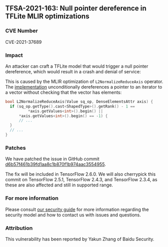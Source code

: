 ## TFSA-2021-163: Null pointer dereference in TFLite MLIR optimizations

### CVE Number
CVE-2021-37689

### Impact
An attacker can craft a TFLite model that would trigger a null pointer
dereference, which would result in a crash and denial of service:

This is caused by the MLIR optimization of `L2NormalizeReduceAxis` operator. The
[implementation](https://github.com/tensorflow/tensorflow/blob/149562d49faa709ea80df1d99fc41d005b81082a/tensorflow/compiler/mlir/lite/transforms/optimize.cc#L67-L70)
unconditionally dereferences a pointer to an iterator to a vector without
checking that the vector has elements:

```cc
bool L2NormalizeReduceAxis(Value sq_op, DenseElementsAttr axis) {
  if (sq_op.getType().cast<ShapedType>().getRank() - 1 ==
          *axis.getValues<int>().begin() ||
      *axis.getValues<int>().begin() == -1) {
      // ...
  }
  // ...
}
```

### Patches
We have patched the issue in GitHub commit
[d6b57f461b39fd1aa8c1b870f1b974aac3554955](https://github.com/tensorflow/tensorflow/commit/d6b57f461b39fd1aa8c1b870f1b974aac3554955).

The fix will be included in TensorFlow 2.6.0. We will also cherrypick this
commit on TensorFlow 2.5.1, TensorFlow 2.4.3, and TensorFlow 2.3.4, as these are
also affected and still in supported range.

### For more information
Please consult [our security
guide](https://github.com/tensorflow/tensorflow/blob/master/SECURITY.md) for
more information regarding the security model and how to contact us with issues
and questions.

### Attribution
This vulnerability has been reported by Yakun Zhang of Baidu Security.
